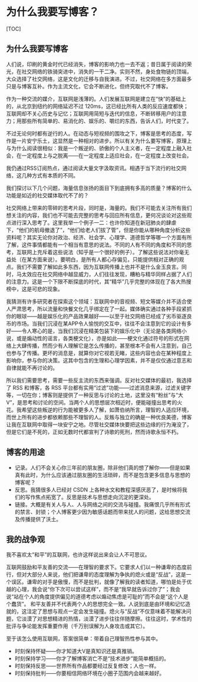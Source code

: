 # 为什么我要写博客？

[TOC]

## 为什么我要写博客

人们说，印刷的黄金时代已经消失，博客的影响力也一去不返；昔日属于阅读的荣光，在社交网络的铁骑突进中，消失的一干二净。实则不然，身处食物链的顶端，大众选择了社交网络，这是文化的迁移与自我演进。不过，社交网络在多方面最多只是与博客互补。作为主流文化，它会不断进化，但终究取代不了博客。

作为一种交流的媒介，互联网是浅薄的。人们发展互联网是建立在“快”的基础上的，从北京到纽约的网络延迟不过 120ms，这已经比所有人类的反应速度都快；互联网却不关心历史与记忆；互联网用简短与迭代的信息，不断转移用户的注意力；用那些所有简单的、易消化的、娱乐的、嚼烂的东西，告诉人们，时代变了。

不过无论何时都有逆行的人。在动态与短视频的围攻之下，博客是思考的态度，写作是一片安宁乐土，这显然是一种相对的进步。所以有关为什么要写博客，原理上与为什么阅读很相似：我是一个叛逆的、骄傲的个人主义者，在一定程度上融入社会，在一定程度上与之脱离——在一定程度上适应社会，在一定程度上改变社会。

我仍通过RSS订阅热点，通过阅读大量文字汲取资讯。相遇于当下流行的社交网络，这几种方式有本质的不同。

我们探讨以下几个问题，海量信息张扬的面目下到底拥有多高的质量？博客的什么功能是如近的社交媒体取代不了的？

社交网络上带来的零碎的思考片段，同时是，海量的。我们不可能去关注所有我们想关注的内容，我们也不可能去完整的思考与回应所有信息，更何况谈论对这些观点进行深入思考了。这里我举一个例子一二：也许你知道在新冠肺炎的肆虐下，“他们的航母撤退了”，“他们给老人们拔了管”，但是你能从哪种角度分析这些资料呢？其实无论你对政治、经济、社会学、心理学、道德哲学等哪一个方面有所了解，这件事情都能有一个相当有意思的说法。不同的人有不同的角度和不同的思考，互联网上充斥着这些说法（知乎是一个很好的例子）。了解这些说法对你毫无益处（在某方面来说）。要明白，是所有人都心存偏见，只能提供相对正确的观点。我们不需要了解如此多东西，因为互联网传播上也并不是什么金玉良言。同时，马太效应在社交网络中越显威力，人们往往发现，糟粕与精华同样占据了人们的注意力。这是一个下限不断探底的时代，其“精华”几乎完整的体现在了各大热搜榜中，这是可悲的现象。

我猜测有许多研究者在探索这个领域：互联网中的音视频、短文等媒介并不适合使人严肃思考，所以流量和快餐文化几乎绑定在了一起。媒体确实通过各种手段紧抓你的眼球——越是娱乐化的产品效果越好——以至于社交网络已经成了劣币驱逐良币的市场。当我们沉浸在某APP令人愉悦的交互中，往往不会注意到它的设计有多好——令人寒心的是，当我们沉浸在精美包装下的娱乐化中（无论是各类网络小说，或是煽动性的谣言，各类梗文化），亦是如此——梗文化通过符号的形式在网络上大肆传播，然而少有人理解它是怎么传播的，甚至根本不会有人注意到，自己也参与了传播。更坏的消息是，就算你对它视若无睹，这些内容也会在某种程度上影响你，参与你的决策。这其中包含的生理和心理学因素，并不是仅仅通过意志和自律就能不再讨论的。

所以我们需要思考，需要一些反主流的东西来强调。反对社交媒体的最初，我选择了 RSS 和博客，各 RSS 平台都有实用“过滤”功能——过滤消息来源，过滤关键字等，一切在你；博客则是提供了一种反思与讨论的土地，这里没有“粉丝”与“大V”，是思考和讨论的空间。当两个人的思想层次相近时，便能碰撞出思考的火花。我希望这些叛逆的行为能被更多人了解，如萧伯纳所言，理智的人适应环境，而世上所有的进步都依赖那些不理智的人。反叛与独立的确是一种优良美德，博客让我在互联网中取得一块安宁之地。尽管社交媒体快要把这些边缘的行为淹没了，但是它们是不死的，正如无数时代都宣判了诗歌的死刑，然而诗歌永恒不朽。

## 博客的用途

- 记录。人们不会关心你三年前的朋友圈，除非他们真的想了解你——但是如果真有此时，为什么应该通过朋友圈的生活琐碎，而不是包含更多信息与思想的博客呢？
- 反思。我猜很多人已经对 CSDN 上各种水文和教程深感厌恶了，是时候将我们的写作焦点拓宽了。反思是技术与思想走向沉淀的更深处。
- 链接。大概是有关人与人、人与网络之间的交流与碰撞。我痛恨几乎所有形式的禁言、封锁；个人博客更少因为敏感话题而带来扰人的问题，这给思想交流及传播提供了沃土。

## 我的战争观

我不喜欢太“和平”的互联网，也许这样说出来会让人不可思议。

互联网鼓励和平友善的交流——在理智的要求下。它要求人们以一种谦卑的态度前行，但对大部分人来说，他们把谦卑的态度理解为争执的熄火或是“反战”，这是一个误区。谦卑的对手是傲慢，而不是批判，就像了解我的读者知道，哪怕是处于优越的心理，我会说“你下次可以尝试这样”，而不是“我早就告诉过你了”；我会说“站在个人的角度提供偏见的道德考虑以煽动焦虑是可耻的”而不会是“这个人是个蠢货”。 和平友善并不代表两个人的思想完全一致。人说到底是由环境和记忆造就的，这注定了思想与观点一定会发生碰撞。熄火与“反战”不仅意味着不能解决问题，它淡漠了对思想精进的热情，淡漠了进步往往伴随摩擦。往往这时，学术性的批评与争论能发挥重要作用（千万别误解为人身攻击或其它）。

至于该怎么使用互联网，答案很简单：带着自己理智热性参与其中。

- 时刻保持怀疑——你才知道大V是真知识还是真推销。
- 时刻保持学习——你才了解博客消亡不是“技术进步”能简单概括的。
- 时刻保持反思——世界所有作品都要经过反复修改；人也一样。
- 时刻保持批判——你要相信网络环境在小圈子范围内会越来越好。

<Comments />